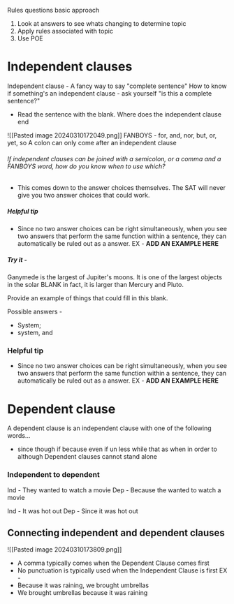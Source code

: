 Rules questions basic approach

1. Look at answers to see whats changing to determine topic
2. Apply rules associated with topic
3. Use POE


# Independent clauses
Independent clause - A fancy way to say "complete sentence"
How to know if something's an independent clause - ask yourself "is this a complete sentence?"

 - Read the sentence with the blank. Where does the independent clause end

![[Pasted image 20240310172049.png]]
FANBOYS - for, and, nor, but, or, yet, so
A colon can only come after an independent clause

###### If independent clauses can be joined with a semicolon, or a comma and a FANBOYS word, how do you know when to use which?
- This comes down to the answer choices themselves. The SAT will never give you two answer choices that could work. 
##### Helpful tip
- Since no two answer choices can be right simultaneously, when you see two answers that perform the same function within a sentence, they can automatically be ruled out as a answer. 
EX - 
 **ADD AN EXAMPLE HERE**

##### Try it - 
Ganymede is the largest of Jupiter's moons. It is one of the largest objects in the solar BLANK in fact, it is larger than Mercury and Pluto.

Provide an example of things that could fill in this blank. 

Possible answers - 
- System;
- system, and


### Helpful tip 
- Since no two answer choices can be right simultaneously, when you see two answers that perform the same function within a sentence, they can automatically be ruled out as a answer. 
EX - 
 **ADD AN EXAMPLE HERE**



# Dependent clause 

A dependent clause is an independent clause with one of the following words...
- since though if because even if un less while that as when in order to although
Dependent clauses cannot stand alone 

### Independent to dependent 

Ind - They wanted to watch a movie
Dep - Because the wanted to watch a movie

Ind - It was hot out 
Dep - Since it was hot out

## Connecting independent and dependent clauses
![[Pasted image 20240310173809.png]]
- A comma typically comes when the Dependent Clause comes first
- No punctuation is typically used when the Independent Clause is first
EX -
- Because it was raining, we brought umbrellas
- We brought umbrellas because it was raining